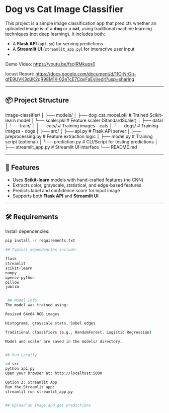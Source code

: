 #  Dog vs Cat Image Classifier

This project is a simple image classification app that predicts whether an uploaded image is of a **dog** or a **cat**, using traditional machine learning techniques (not deep learning). It includes both:

- A **Flask API** (`api.py`) for serving predictions
- A **Streamlit UI** (`streamlit_app.py`) for interactive user input
- 

Demo Video: https://youtu.be/fsoIRMkups0

locust Report: https://docs.google.com/document/d/1fCrNrGn-qfE9UVK3dJK2qR98M1K-02eTcE7CqyFaEvI/edit?usp=sharing

---

## 📦 Project Structure

Image-classifier/
│
├── models/
│ ├── dog_cat_model.pkl # Trained Scikit-learn model
│ └── scaler.pkl # Feature scaler (StandardScaler)
│
├── data/
│ └── train/
│ ├── cats/ # Training images - cats
│ └── dogs/ # Training images - dogs
│
├── src/
│ ├── api.py # Flask API server
│ ├── preprocessing.py # Feature extraction logic
│ ├── model.py # Training script (optional)
│ └── prediction.py # CLI/Script for testing predictions
│
├── streamlit_app.py # Streamlit UI interface
└── README.md



---

## 🚀 Features

- Uses **Scikit-learn** models with hand-crafted features (no CNN)
- Extracts color, grayscale, statistical, and edge-based features
- Predicts label and confidence score for input image
- Supports both **Flask API** and **Streamlit UI**

---

## 🛠️ Requirements

Install dependencies:

```bash
pip install -r requirements.txt

## Typical dependencies include:

flask
streamlit
scikit-learn
numpy
opencv-python
pillow
joblib


 ## Model Info
The model was trained using:

Resized 64x64 RGB images

Histograms, grayscale stats, Sobel edges

Traditional classifiers (e.g., RandomForest, Logistic Regression)

Model and scaler are saved in the models/ directory.


## Run Locally

cd src
python api.py
Open your browser at: http://localhost:5000

Option 2: Streamlit App
Run the Streamlit app:
streamlit run streamlit_app.py


## Upload an Image and get predictions
